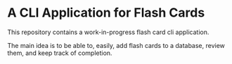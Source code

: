 # A CLI Application for Flash Cards
This repository contains a work-in-progress flash card cli application.

The main idea is to be able to, easily, add flash cards to a database, review them, and keep track of completion.
